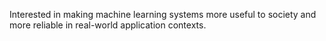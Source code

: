 Interested in making machine learning systems more useful to society and more reliable in real-world application contexts. 
